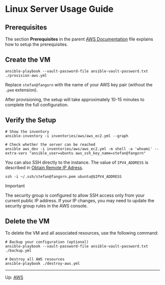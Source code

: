 # Linux Server Usage Guide

## Prerequisites

The section **Prerequisites** in the parent [AWS Documentation](../../aws.md) file explains how to setup the prerequisites.

## Create the VM

```shell
ansible-playbook --vault-password-file ansible-vault-password.txt ./provision-aws.yml
```

Replace `stefan@fangorn` with the name of your AWS key pair (without the `.pem` extension).

After provisioning, the setup will take approximately 10-15 minutes to complete the full configuration.

## Verify the Setup

```shell
# Show the inventory
ansible-inventory -i inventories/aws/aws_ec2.yml --graph

# Check whether the server can be reached
ansible aws_dev -i inventories/aws/aws_ec2.yml -m shell -a 'whoami' --extra-vars "ansible_user=ubuntu aws_ssh_key_name=stefan@fangorn"
```

You can also SSH directly to the instance. The value of `IPV4_ADDRESS` is described in [Obtain Remote IP Adress](../../obtain-remote-ip-address.md).

```shell
ssh -i ~/.ssh/stefan@fangorn.pem ubuntu@$IPV4_ADDRESS
```

> [!IMPORTANT]
> The security group is configured to allow SSH access only from your current public IP address. If your IP changes, you may need to update the security group rules in the AWS console.

## Delete the VM

To delete the VM and all associated resources, use the following command:

```shell
# Backup your configuration (optional)
ansible-playbook --vault-password-file ansible-vault-password.txt ./backup.yml

# Destroy all AWS resources
ansible-playbook ./destroy-aws.yml
```

---

Up: [AWS](../../aws.md)
